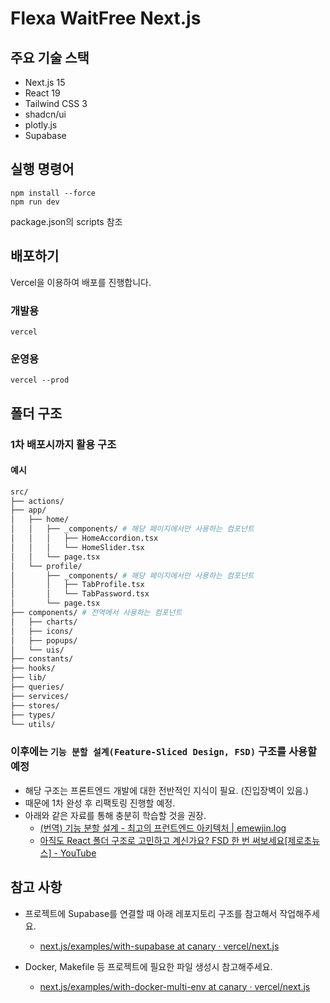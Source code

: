 # Flexa WaitFree Next.js

## 주요 기술 스택

- Next.js 15
- React 19
- Tailwind CSS 3
- shadcn/ui
- plotly.js
- Supabase

## 실행 명령어

```shell
npm install --force
npm run dev
```

package.json의 scripts 참조

## 배포하기

Vercel을 이용하여 배포를 진행합니다.

### 개발용

```shell
vercel
```

### 운영용

```shell
vercel --prod
```

## 폴더 구조

### 1차 배포시까지 활용 구조

#### 예시

```bash
src/
├── actions/
├── app/
│   ├── home/
│   │   ├── _components/ # 해당 페이지에서만 사용하는 컴포넌트
│   │   │   ├── HomeAccordion.tsx
│   │   │   └── HomeSlider.tsx
│   │   └── page.tsx
│   └── profile/
│       ├── _components/ # 해당 페이지에서만 사용하는 컴포넌트
│       │   ├── TabProfile.tsx
│       │   └── TabPassword.tsx
│       └── page.tsx
├── components/ # 전역에서 사용하는 컴포넌트
│   ├── charts/
│   ├── icons/
│   ├── popups/
│   └── uis/
├── constants/
├── hooks/
├── lib/
├── queries/
├── services/
├── stores/
├── types/
└── utils/
```

### 이후에는 `기능 분할 설계(Feature-Sliced Design, FSD)` 구조를 사용할 예정

- 해당 구조는 프론트엔드 개발에 대한 전반적인 지식이 필요. (진입장벽이 있음.)
- 때문에 1차 완성 후 리팩토링 진행할 예정.
- 아래와 같은 자료를 통해 충분히 학습할 것을 권장.
  - [(번역) 기능 분할 설계 - 최고의 프런트엔드 아키텍처 | emewjin.log](https://emewjin.github.io/feature-sliced-design/)
  - [아직도 React 폴더 구조로 고민하고 계신가요? FSD 한 번 써보세요[제로초뉴스] - YouTube](https://www.youtube.com/watch?v=64Fx5Y1gEOA&ab_channel=ZeroChoTV)

## 참고 사항

- 프로젝트에 Supabase를 연결할 때 아래 레포지토리 구조를 참고해서 작업해주세요.

  - [next.js/examples/with-supabase at canary · vercel/next.js](https://github.com/vercel/next.js/tree/canary/examples/with-supabase)

- Docker, Makefile 등 프로젝트에 필요한 파일 생성시 참고해주세요.
  - [next.js/examples/with-docker-multi-env at canary · vercel/next.js](https://github.com/vercel/next.js/tree/canary/examples/with-docker-multi-env)
